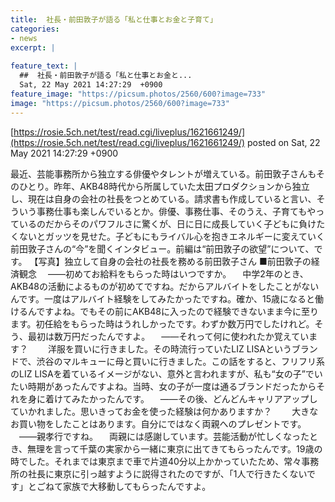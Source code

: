 ```yaml
---
title:  社長・前田敦子が語る「私と仕事とお金と子育て」 
categories:
- news
excerpt: |
  
feature_text: |
  ##  社長・前田敦子が語る「私と仕事とお金と...
  Sat, 22 May 2021 14:27:29  +0900
feature_image: "https://picsum.photos/2560/600?image=733"
image: "https://picsum.photos/2560/600?image=733"
---
```


[https://rosie.5ch.net/test/read.cgi/liveplus/1621661249/](https://rosie.5ch.net/test/read.cgi/liveplus/1621661249/)
posted on Sat, 22 May 2021 14:27:29  +0900

<!--more-->

最近、芸能事務所から独立する俳優やタレントが増えている。前田敦子さんもそのひとり。昨年、AKB48時代から所属していた太田プロダクションから独立し、現在は自身の会社の社長をつとめている。請求書も作成していると言い、そういう事務仕事も楽しんでいるとか。俳優、事務仕事、そのうえ、子育てもやっているのだからそのパワフルさに驚くが、日に日に成長していく子どもに負けたくないとガッツを見せた。子どもにもライバル心を抱きエネルギーに変えていく前田敦子さんの“今”を聞くインタビュー。前編は“前田敦子の欲望”について、です。 【写真】独立して自身の会社の社長を務める前田敦子さん ■前田敦子の経済観念 　——初めてお給料をもらった時はいつですか。 　中学2年のとき、AKB48の活動によるものが初めてですね。だからアルバイトをしたことがないんです。一度はアルバイト経験をしてみたかったですね。確か、15歳になると働けるんですよね。でもその前にAKB48に入ったので経験できないまま今に至ります。初任給をもらった時はうれしかったです。わずか数万円でしたけれど。そう、最初は数万円だったんですよ。 　——それって何に使われたか覚えています？　 　洋服を買いに行きました。その時流行っていたLIZ LISAというブランドで、渋谷のマルキューに母と買いに行きました。この話をすると、フリフリ系のLIZ LISAを着ているイメージがない、意外と言われますが、私も“女の子”でいたい時期があったんですよね。当時、女の子が一度は通るブランドだったからそれを身に着けてみたかったんです。 　——その後、どんどんキャリアアップしていかれました。思いきってお金を使った経験は何かありますか？　 　大きなお買い物をしたことはあります。自分にではなく両親へのプレゼントです。 　——親孝行ですね。 　両親には感謝しています。芸能活動が忙しくなったとき、無理を言って千葉の実家から一緒に東京に出てきてもらったんです。19歳の時でした。それまでは東京まで車で片道40分以上かかっていたため、常々事務所の社長に東京に引っ越すように説得されたのですが、「1人で行きたくないです」とごねて家族で大移動してもらったんですよ。
